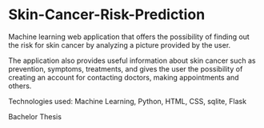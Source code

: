 # Skin-Cancer-Risk-Prediction

Machine learning web application that offers the possibility of finding out the risk for skin cancer by analyzing a picture provided by the user. 

The application also provides useful information about skin cancer such as prevention, symptoms, treatments, and gives the user the possibility of creating an account for contacting doctors, making appointments and others.


Technologies used: Machine Learning, Python, HTML, CSS, sqlite, Flask


Bachelor Thesis
